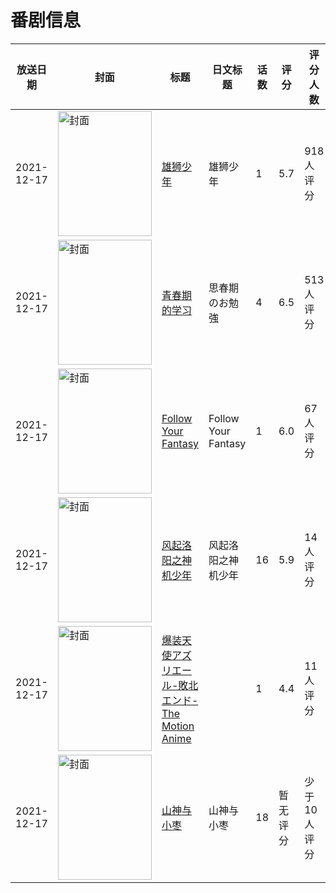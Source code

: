 # 番剧信息

|放送日期|封面|标题|日文标题|话数|评分|评分人数|
|---|---|---|---|---|---|---|
|2021-12-17|<img src="//lain.bgm.tv/pic/cover/c/62/e8/338424_Po7AE.jpg" alt="封面" style="width:150px;height:200px;object-fit:cover;">|[雄狮少年](https://bangumi.tv/subject/338424)|雄狮少年|1|5.7|918人评分|
|2021-12-17|<img src="/img/no_icon_subject.png" alt="封面" style="width:150px;height:200px;object-fit:cover;">|[青春期的学习](https://bangumi.tv/subject/354254)|思春期のお勉強|4|6.5|513人评分|
|2021-12-17|<img src="//lain.bgm.tv/pic/cover/c/2a/0f/362687_103NB.jpg" alt="封面" style="width:150px;height:200px;object-fit:cover;">|[Follow Your Fantasy](https://bangumi.tv/subject/362711)|Follow Your Fantasy|1|6.0|67人评分|
|2021-12-17|<img src="//lain.bgm.tv/pic/cover/c/97/e2/363024_9ZNEh.jpg" alt="封面" style="width:150px;height:200px;object-fit:cover;">|[风起洛阳之神机少年](https://bangumi.tv/subject/363024)|风起洛阳之神机少年|16|5.9|14人评分|
|2021-12-17|<img src="/img/no_icon_subject.png" alt="封面" style="width:150px;height:200px;object-fit:cover;">|[爆装天使アズリエール-敗北エンド- The Motion Anime](https://bangumi.tv/subject/363254)||1|4.4|11人评分|
|2021-12-17|<img src="//lain.bgm.tv/pic/cover/c/88/8e/487686_ovVZK.jpg" alt="封面" style="width:150px;height:200px;object-fit:cover;">|[山神与小枣](https://bangumi.tv/subject/487686)|山神与小枣|18|暂无评分|少于10人评分|
